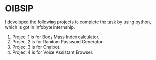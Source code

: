 # OIBSIP
I developed the following projects to complete the task by using python, which is got in Infobyte internship.


1. Project 1 is for Body Mass Index calculator.
2. Project 2 is for Random Password Generator.
3. Project 3 is for Chatbot.
4. Project 4 is for Voice Assistant Browser.
   
